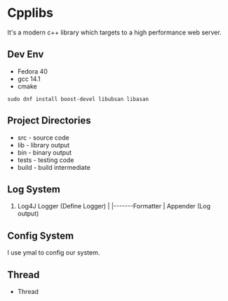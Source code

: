 # Cpplibs
It's a modern c++ library which targets to a high performance web server.

## Dev Env
* Fedora 40
* gcc 14.1
* cmake

```shell
sudo dnf install boost-devel libubsan libasan
```

## Project Directories
* src - source code
* lib - library output
* bin - binary output
* tests - testing code
* build - build intermediate

## Log System
1) Log4J
    Logger (Define Logger)
       |
       |-------Formatter 
       |
    Appender (Log output)

## Config System
I use ymal to config our system.


## Thread

* Thread



